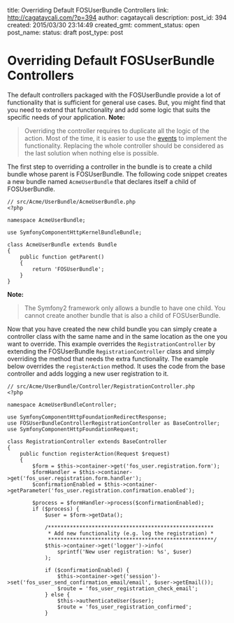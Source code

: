 title: Overriding Default FOSUserBundle Controllers
link: http://cagataycali.com/?p=394
author: cagataycali
description: 
post_id: 394
created: 2015/03/30 23:14:49
created_gmt: 
comment_status: open
post_name: 
status: draft
post_type: post

# Overriding Default FOSUserBundle Controllers

The default controllers packaged with the FOSUserBundle provide a lot of functionality that is sufficient for general use cases. But, you might find that you need to extend that functionality and add some logic that suits the specific needs of your application. **Note:**

> Overriding the controller requires to duplicate all the logic of the action. Most of the time, it is easier to use the [events](https://github.com/FriendsOfSymfony/FOSUserBundle/blob/master/Resources/doc/controller_events.md) to implement the functionality. Replacing the whole controller should be considered as the last solution when nothing else is possible.

The first step to overriding a controller in the bundle is to create a child bundle whose parent is FOSUserBundle. The following code snippet creates a new bundle named `AcmeUserBundle` that declares itself a child of FOSUserBundle. 
    
    
    // src/Acme/UserBundle/AcmeUserBundle.php
    <?php
    
    namespace AcmeUserBundle;
    
    use SymfonyComponentHttpKernelBundleBundle;
    
    class AcmeUserBundle extends Bundle
    {
        public function getParent()
        {
            return 'FOSUserBundle';
        }
    }

**Note:**

> The Symfony2 framework only allows a bundle to have one child. You cannot create another bundle that is also a child of FOSUserBundle.

Now that you have created the new child bundle you can simply create a controller class with the same name and in the same location as the one you want to override. This example overrides the `RegistrationController` by extending the FOSUserBundle `RegistrationController` class and simply overriding the method that needs the extra functionality. The example below overrides the `registerAction` method. It uses the code from the base controller and adds logging a new user registration to it. 
    
    
    // src/Acme/UserBundle/Controller/RegistrationController.php
    <?php
    
    namespace AcmeUserBundleController;
    
    use SymfonyComponentHttpFoundationRedirectResponse;
    use FOSUserBundleControllerRegistrationController as BaseController;
    use SymfonyComponentHttpFoundationRequest;
    
    class RegistrationController extends BaseController
    {
        public function registerAction(Request $request)
        {
            $form = $this->container->get('fos_user.registration.form');
            $formHandler = $this->container->get('fos_user.registration.form.handler');
            $confirmationEnabled = $this->container->getParameter('fos_user.registration.confirmation.enabled');
    
            $process = $formHandler->process($confirmationEnabled);
            if ($process) {
                $user = $form->getData();
    
                /*****************************************************
                 * Add new functionality (e.g. log the registration) *
                 *****************************************************/
                $this->container->get('logger')->info(
                    sprintf('New user registration: %s', $user)
                );
    
                if ($confirmationEnabled) {
                    $this->container->get('session')->set('fos_user_send_confirmation_email/email', $user->getEmail());
                    $route = 'fos_user_registration_check_email';
                } else {
                    $this->authenticateUser($user);
                    $route = 'fos_user_registration_confirmed';
                }